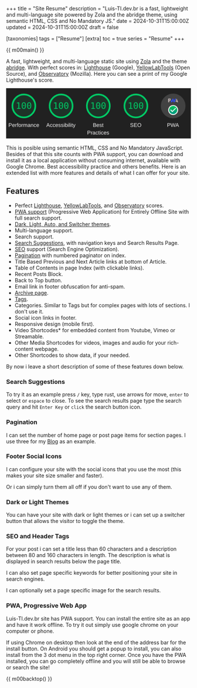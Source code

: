 +++
title = "Site Resume"
description = "Luis-TI.dev.br is a fast, lightweight and multi-language site powered by Zola and the abridge theme, using semantic HTML, CSS and No Mandatory JS."
date = 2024-10-31T15:00:00Z
updated = 2024-10-31T15:00:00Z
draft = false

[taxonomies]
tags = ["Resume"]
[extra]
toc = true
series = "Resume"
+++

{{ m00main() }}

A fast, lightweight, and multi-language static site using [Zola](https://getzola.org) and the theme [abridge](https://github.com/Jieiku/abridge). With perfect scores in: [Lighthouse](https://pagespeed.web.dev/report?url=luis-ti.dev.br) (Google), [YellowLabTools](https://yellowlab.tools/) (Open Source), and [Observatory](https://developer.mozilla.org/en-US/observatory/analyze?host=luis-ti.dev.br) (Mozilla). Here you can see a print of my Google Lighthouse's score.
<!-- more -->

![lighthouse](lighthouse.png)

This is posible using semantic HTML, CSS and No Mandatory JavaScript. Besides of that this site counts with PWA support, you can download and install it as a local application without consuming internet, available with Google Chrome. Best accessibility practice and others benefits. Here is an extended list with more features and details of what I can offer for your site.

## Features

- Perfect [Lighthouse](https://pagespeed.web.dev/report?url=luis-ti.dev.br), [YellowLabTools](https://yellowlab.tools/), and [Observatory](https://developer.mozilla.org/en-US/observatory/analyze?host=luis-ti.dev.br) scores.
- [PWA support](#pwa-progressive-web-app) (Progressive Web Application) for Entirely Offline Site with full search support.
- [Dark, Light, Auto, and Switcher themes](#dark-or-light-themes).
- Multi-language support.
- Search support.
- [Search Suggestions](#search-suggestions), with navigation keys and Search Results Page.
- [SEO](#seo-and-header-tags) support (Search Engine Optimization).
- [Pagination](#pagination) with numbered paginator on index.
- Title Based Previous and Next Article links at bottom of Article.
- Table of Contents in page Index (with  clickable links).
- Recent Posts Block.
- Back to Top button.
- Email link in footer obfuscation for anti-spam.
- [Archive page](https://luis-ti.dev.br/archivo/).
- [Tags](https://luis-ti.dev.br/tags/).
- Categories. Similar to Tags but for complex pages with lots of sections. I don't use it.
- Social icon links in footer.
- Responsive design (mobile first).
- Video Shortcodes* for embedded content from Youtube, Vimeo or Streamable.
- Other Media Shortcodes for videos, images and audio for your rich-content webpage.
- Other Shortcodes to show data, if your needed.

By now i leave a short description of some of these features down below.

### Search Suggestions

To try it as an example press `/` key, type rust, use arrows for move, `enter` to select or `espace` to close. To see the search results page type the search query and hit `Enter Key` or `click` the search button icon.


### Pagination

I can set the number of home page or post page items for section pages. I use three for my [Blog](https://luis-ti.dev.br/blog/) as an example.

### Footer Social Icons

I can configure your site with the social icons that you use the most (this makes your site size smaller and faster).

Or i can simply turn them all off if you don't want to use any of them.

### Dark or Light Themes

You can have your site with dark or light themes or i can set up a switcher button that allows the visitor to toggle the theme.

### SEO and Header Tags

For your post i can set a title less than 60 characters and a description between 80 and 160 characters in length. The description is what is displayed in search results below the page title.

I can also set page specific keywords for better positioning your site in search engines.

I can optionally set a page specific image for the search results.

### PWA, Progressive Web App

Luis-TI.dev.br site has PWA support. You can install the entire site as an app and have it work offline. To try it out simply use google chrome on your computer or phone.

If using Chrome on desktop then look at the end of the address bar for the install button. On Android you should get a popup to install, you can also install from the 3 dot menu in the top right corner. Once you have the PWA installed, you can go completely offline and you will still be able to browse or search the site!

{{ m00backtop() }}

